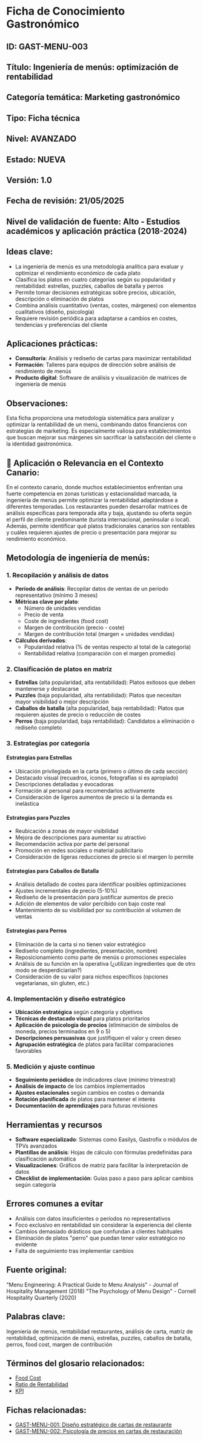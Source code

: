 # Ficha de Conocimiento Gastronómico

## ID: GAST-MENU-003

## Título: Ingeniería de menús: optimización de rentabilidad

## Categoría temática: Marketing gastronómico

## Tipo: Ficha técnica

## Nivel: AVANZADO

## Estado: NUEVA

## Versión: 1.0

## Fecha de revisión: 21/05/2025

## Nivel de validación de fuente: Alto - Estudios académicos y aplicación práctica (2018-2024)

## Ideas clave:
- La ingeniería de menús es una metodología analítica para evaluar y optimizar el rendimiento económico de cada plato
- Clasifica los platos en cuatro categorías según su popularidad y rentabilidad: estrellas, puzzles, caballos de batalla y perros
- Permite tomar decisiones estratégicas sobre precios, ubicación, descripción o eliminación de platos
- Combina análisis cuantitativo (ventas, costes, márgenes) con elementos cualitativos (diseño, psicología)
- Requiere revisión periódica para adaptarse a cambios en costes, tendencias y preferencias del cliente

## Aplicaciones prácticas:
- **Consultoría**: Análisis y rediseño de cartas para maximizar rentabilidad
- **Formación**: Talleres para equipos de dirección sobre análisis de rendimiento de menús
- **Producto digital**: Software de análisis y visualización de matrices de ingeniería de menús

## Observaciones:
Esta ficha proporciona una metodología sistemática para analizar y optimizar la rentabilidad de un menú, combinando datos financieros con estrategias de marketing. Es especialmente valiosa para establecimientos que buscan mejorar sus márgenes sin sacrificar la satisfacción del cliente o la identidad gastronómica.

## 📌 Aplicación o Relevancia en el Contexto Canario:
En el contexto canario, donde muchos establecimientos enfrentan una fuerte competencia en zonas turísticas y estacionalidad marcada, la ingeniería de menús permite optimizar la rentabilidad adaptándose a diferentes temporadas. Los restaurantes pueden desarrollar matrices de análisis específicas para temporada alta y baja, ajustando su oferta según el perfil de cliente predominante (turista internacional, peninsular o local). Además, permite identificar qué platos tradicionales canarios son rentables y cuáles requieren ajustes de precio o presentación para mejorar su rendimiento económico.

## Metodología de ingeniería de menús:

### 1. Recopilación y análisis de datos
- **Período de análisis**: Recopilar datos de ventas de un período representativo (mínimo 3 meses)
- **Métricas clave por plato**:
  - Número de unidades vendidas
  - Precio de venta
  - Coste de ingredientes (food cost)
  - Margen de contribución (precio - coste)
  - Margen de contribución total (margen × unidades vendidas)
- **Cálculos derivados**:
  - Popularidad relativa (% de ventas respecto al total de la categoría)
  - Rentabilidad relativa (comparación con el margen promedio)

### 2. Clasificación de platos en matriz
- **Estrellas** (alta popularidad, alta rentabilidad): Platos exitosos que deben mantenerse y destacarse
- **Puzzles** (baja popularidad, alta rentabilidad): Platos que necesitan mayor visibilidad o mejor descripción
- **Caballos de batalla** (alta popularidad, baja rentabilidad): Platos que requieren ajustes de precio o reducción de costes
- **Perros** (baja popularidad, baja rentabilidad): Candidatos a eliminación o rediseño completo

### 3. Estrategias por categoría

#### Estrategias para Estrellas
- Ubicación privilegiada en la carta (primero o último de cada sección)
- Destacado visual (recuadros, iconos, fotografías si es apropiado)
- Descripciones detalladas y evocadoras
- Formación al personal para recomendarlos activamente
- Consideración de ligeros aumentos de precio si la demanda es inelástica

#### Estrategias para Puzzles
- Reubicación a zonas de mayor visibilidad
- Mejora de descripciones para aumentar su atractivo
- Recomendación activa por parte del personal
- Promoción en redes sociales o material publicitario
- Consideración de ligeras reducciones de precio si el margen lo permite

#### Estrategias para Caballos de Batalla
- Análisis detallado de costes para identificar posibles optimizaciones
- Ajustes incrementales de precio (5-10%)
- Rediseño de la presentación para justificar aumentos de precio
- Adición de elementos de valor percibido con bajo coste real
- Mantenimiento de su visibilidad por su contribución al volumen de ventas

#### Estrategias para Perros
- Eliminación de la carta si no tienen valor estratégico
- Rediseño completo (ingredientes, presentación, nombre)
- Reposicionamiento como parte de menús o promociones especiales
- Análisis de su función en la operativa (¿utilizan ingredientes que de otro modo se desperdiciarían?)
- Consideración de su valor para nichos específicos (opciones vegetarianas, sin gluten, etc.)

### 4. Implementación y diseño estratégico
- **Ubicación estratégica** según categoría y objetivos
- **Técnicas de destacado visual** para platos prioritarios
- **Aplicación de psicología de precios** (eliminación de símbolos de moneda, precios terminados en 9 o 5)
- **Descripciones persuasivas** que justifiquen el valor y creen deseo
- **Agrupación estratégica** de platos para facilitar comparaciones favorables

### 5. Medición y ajuste continuo
- **Seguimiento periódico** de indicadores clave (mínimo trimestral)
- **Análisis de impacto** de los cambios implementados
- **Ajustes estacionales** según cambios en costes o demanda
- **Rotación planificada** de platos para mantener el interés
- **Documentación de aprendizajes** para futuras revisiones

## Herramientas y recursos
- **Software especializado**: Sistemas como Easilys, Gastrofix o módulos de TPVs avanzados
- **Plantillas de análisis**: Hojas de cálculo con fórmulas predefinidas para clasificación automática
- **Visualizaciones**: Gráficos de matriz para facilitar la interpretación de datos
- **Checklist de implementación**: Guías paso a paso para aplicar cambios según categoría

## Errores comunes a evitar
- Análisis con datos insuficientes o períodos no representativos
- Foco exclusivo en rentabilidad sin considerar la experiencia del cliente
- Cambios demasiado drásticos que confundan a clientes habituales
- Eliminación de platos "perro" que puedan tener valor estratégico no evidente
- Falta de seguimiento tras implementar cambios

## Fuente original: 
"Menu Engineering: A Practical Guide to Menu Analysis" - Journal of Hospitality Management (2018)
"The Psychology of Menu Design" - Cornell Hospitality Quarterly (2020)

## Palabras clave: 
Ingeniería de menús, rentabilidad restaurantes, análisis de carta, matriz de rentabilidad, optimización de menú, estrellas, puzzles, caballos de batalla, perros, food cost, margen de contribución

## Términos del glosario relacionados:
- [Food Cost](../04_REFERENCIAS_Y_GLOSARIO/glosario_tecnico/glosario_gastronomico.md#food-cost)
- [Ratio de Rentabilidad](../04_REFERENCIAS_Y_GLOSARIO/glosario_tecnico/glosario_gastronomico.md#ratio-de-rentabilidad)
- [KPI](../04_REFERENCIAS_Y_GLOSARIO/glosario_tecnico/glosario_gastronomico.md#kpi-key-performance-indicator)

## Fichas relacionadas:
- [GAST-MENU-001: Diseño estratégico de cartas de restaurante](./GAST-MENU-001_diseno_estrategico_cartas.md)
- [GAST-MENU-002: Psicología de precios en cartas de restauración](./GAST-MENU-002_psicologia_precios.md)
